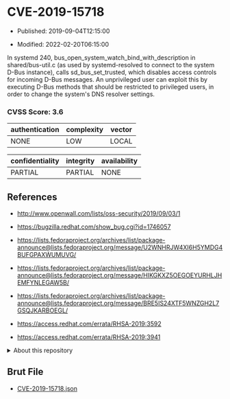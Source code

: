 # CVE-2019-15718

- Published: 2019-09-04T12:15:00

- Modified: 2022-02-20T06:15:00

In systemd 240, bus_open_system_watch_bind_with_description in shared/bus-util.c (as used by systemd-resolved to connect to the system D-Bus instance), calls sd_bus_set_trusted, which disables access controls for incoming D-Bus messages. An unprivileged user can exploit this by executing D-Bus methods that should be restricted to privileged users, in order to change the system's DNS resolver settings.

### CVSS Score: **3.6**

| authentication | complexity | vector |
| --- | --- | --- |
| NONE | LOW | LOCAL |

| confidentiality | integrity | availability |
| --- | --- | --- |
| PARTIAL | PARTIAL | NONE |

## References

* http://www.openwall.com/lists/oss-security/2019/09/03/1

* https://bugzilla.redhat.com/show_bug.cgi?id=1746057

* https://lists.fedoraproject.org/archives/list/package-announce@lists.fedoraproject.org/message/U2WNHRJW4XI6H5YMDG4BUFGPAXWUMUVG/

* https://lists.fedoraproject.org/archives/list/package-announce@lists.fedoraproject.org/message/HIKGKXZ5OEGOEYURHLJHEMFYNLEGAW5B/

* https://lists.fedoraproject.org/archives/list/package-announce@lists.fedoraproject.org/message/BRE5IS24XTF5WNZGH2L7GSQJKARBOEGL/

* https://access.redhat.com/errata/RHSA-2019:3592

* https://access.redhat.com/errata/RHSA-2019:3941

<details>
<summary>About this repository</summary> 

  This repository is part of the project [Live Hack CVE](https://github.com/Live-Hack-CVE). Main website can be found [www.live-hack.org](https://www.live-hack.org) 
  
  Made by [Sn0wAlice](https://github.com/Sn0wAlice) for the people that care about security and need to have a feed of the latest CVEs. Hope you enjoy it, don't forget to star the repo and follow me on [Twitter](https://twitter.com/Sn0wAlice) and [Github](https://github.com/Sn0wAlice). And that is my [personnal website](https://www.alice-snow.me/)

  - [Home Page](https://github.com/Live-Hack-CVE)
  - [Framework](https://github.com/Live-Hack-CVE/cve-framework)
  - [CVE database](https://github.com/Live-Hack-CVE/full_database)
  - [Changelog](https://github.com/Live-Hack-CVE/Changelog)
</details>

## Brut File

* [CVE-2019-15718.json](https://raw.githubusercontent.com/Live-Hack-CVE/full_database/main/cves/2019/CVE-2019-15718.json)

